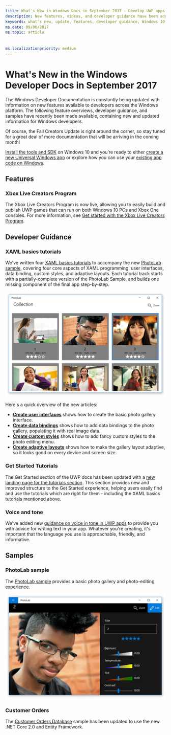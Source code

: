 ```yaml
---
title: What's New in Windows Docs in September 2017 - Develop UWP apps
description: New features, videos, and developer guidance have been added to the Windows 10 developer documentation for September 2017
keywords: what's new, update, features, developer guidance, Windows 10, 1709
ms.date: 09/06/2017
ms.topic: article


ms.localizationpriority: medium
---
```

# What's New in the Windows Developer Docs in September 2017

The Windows Developer Documentation is constantly being updated with information on new features available to developers across the Windows platform. The following feature overviews, developer guidance, and samples have recently been made available, containing new and updated information for Windows developers.

Of course, the Fall Creators Update is right around the corner, so stay tuned for a great deal of more documentation that will be arriving in the coming month!

[Install the tools and SDK](https://go.microsoft.com/fwlink/?LinkId=821431) on Windows 10 and you’re ready to either [create a new Universal Windows app](../get-started/your-first-app.md) or explore how you can use your [existing app code on Windows](../porting/index.md).

## Features

### Xbox Live Creators Program

The Xbox Live Creators Program is now live, allowing you to easily build and publish UWP games that can run on both Windows 10 PCs and Xbox One consoles. For more information, see [Get started with the Xbox Live Creators Program](../xbox-live/get-started-with-creators/get-started-with-xbox-live-creators.md).

## Developer Guidance

### XAML basics tutorials

We've written four [XAML basics tutorials](https://docs.microsoft.com/en-us/windows/uwp/get-started/xaml-basics-intro) to accompany the new [PhotoLab sample](https://github.com/Microsoft/Windows-appsample-photo-lab), covering four core aspects of XAML programming: user interfaces, data binding, custom styles, and adaptive layouts. Each tutorial track starts with a partially-complete version of the PhotoLab Sample, and builds one missing component of the final app step-by-step. 

![Screenshot of PhotoLab sample showing photo gallery page](images/PhotoLab-gallery-page.png)  

Here's a quick overview of the new articles:

+ [**Create user interfaces**](https://docs.microsoft.com/en-us/windows/uwp/get-started/xaml-basics-ui) shows how to create the basic photo gallery interface.
+ [**Create data bindings**](https://docs.microsoft.com/en-us/windows/uwp/get-started/xaml-basics-data-binding) shows how to add data bindings to the photo gallery, populating it with real image data.
+ [**Create custom styles**](https://docs.microsoft.com/en-us/windows/uwp/get-started/xaml-basics-style) shows how to add fancy custom styles to the photo editing menu.
+ [**Create adaptive layouts**](https://docs.microsoft.com/en-us/windows/uwp/get-started/xaml-basics-adaptive-layout) shows how to make the gallery layout adaptive, so it looks good on every device and screen size.

### Get Started Tutorials

The Get Started section of the UWP docs has been updated with a [new landing page for the tutorials section](https://docs.microsoft.com/windows/uwp/get-started/create-uwp-apps). This section provides new and improved structure to the Get Started experience, helping users easily find and use the tutorials which are right for them - including the XAML basics tutorials mentioned above.

### Voice and tone

We've added new [guidance on voice in tone in UWP apps](https://docs.microsoft.com/windows/uwp/in-app-help/voice-and-tone) to provide you with advice for writing text in your app. Whatever you're creating, it's important that the language you use is approachable, friendly, and informative.

## Samples

### PhotoLab sample

The [PhotoLab sample](https://github.com/Microsoft/windows-appsample-photo-lab) provides a basic photo gallery and photo-editing experience.

![Screenshot of PhotoLab sample showing photo editing page](images/PhotoLab-editing-page.png)  

### Customer Orders

The [Customer Orders Database](https://github.com/Microsoft/Windows-appsample-customers-orders-database) sample has been updated to use the new .NET Core 2.0 and Entity Framework.